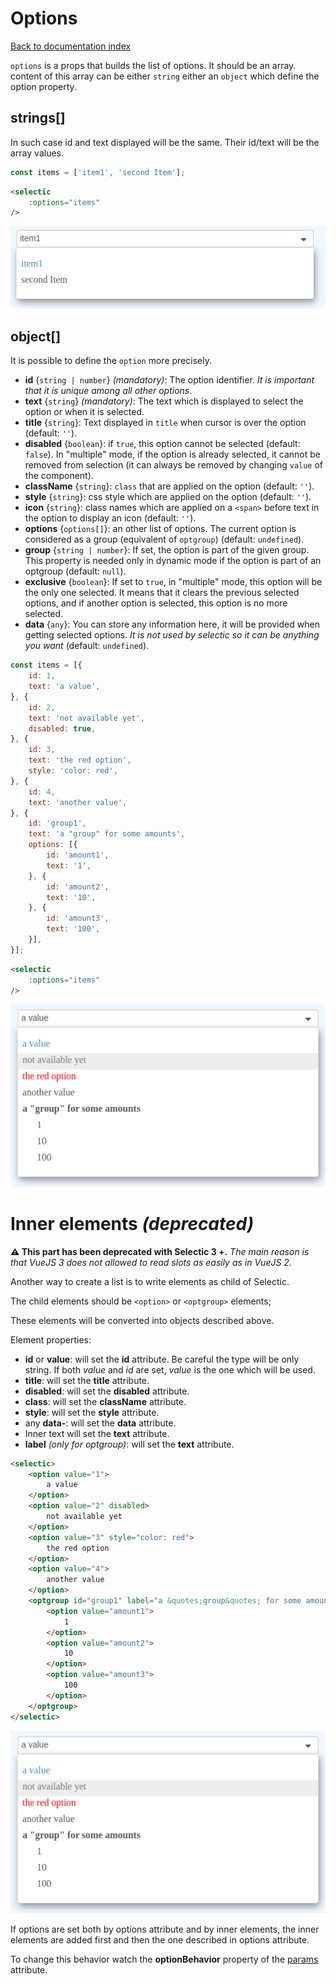 # Options

[Back to documentation index](main.md)

`options` is a props that builds the list of options. It should be an array.
content of this array can be either `string` either an `object` which define the option property.

## strings[]

In such case id and text displayed will be the same. Their id/text will be the array values.

```javascript
const items = ['item1', 'second Item'];
```

```html
<selectic
    :options="items"
/>
```
![example with simple list](./images/example1.png)

## object[]

It is possible to define the `option` more precisely.

* **id** {`string | number`} _(mandatory)_: The option identifier. *It is important that it is unique among all other options*.
* **text** {`string`} _(mandatory)_: The text which is displayed to select the option or when it is selected.
* **title** {`string`}: Text displayed in `title` when cursor is over the option (default: `''`).
* **disabled** {`boolean`}: if `true`, this option cannot be selected (default: `false`).
In "multiple" mode, if the option is already selected, it cannot be removed from selection (it can always be removed by changing `value` of the component).
* **className** {`string`}: `class` that are applied on the option (default: `''`).
* **style** {`string`}: css style which are applied on the option (default: `''`).
* **icon** {`string`}: class names which are applied on a `<span>` before text in the option to display an icon (default: `''`).
* **options** {`options[]`}: an other list of options. The current option is considered as a group (equivalent of `optgroup`) (default: `undefined`).
* **group** {`string | number`}: If set, the option is part of the given group. This property is needed only in dynamic mode if the option is part of an optgroup (default: `null`).
* **exclusive** {`boolean`}: If set to `true`, in "multiple" mode, this option will be the only one selected. It means that it clears the previous selected options, and if another option is selected, this option is no more selected.
* **data** {`any`}: You can store any information here, it will be provided when getting selected options. _It is not used by selectic so it can be anything you want_ (default: `undefined`).

```javascript
const items = [{
    id: 1,
    text: 'a value',
}, {
    id: 2,
    text: 'not available yet',
    disabled: true,
}, {
    id: 3,
    text: 'the red option',
    style: 'color: red',
}, {
    id: 4,
    text: 'another value',
}, {
    id: 'group1',
    text: 'a "group" for some amounts',
    options: [{
        id: 'amount1',
        text: '1',
    }, {
        id: 'amount2',
        text: '10',
    }, {
        id: 'amount3',
        text: '100',
    }],
}];
```

```html
<selectic
    :options="items"
/>
```
![example with object list](./images/example2.png)

# Inner elements _(deprecated)_

**:warning: This part has been deprecated with Selectic 3 +.**
_The main reason is that VueJS 3 does not allowed to read slots as easily as in VueJS 2._

Another way to create a list is to write elements as child of Selectic.

The child elements should be `<option>` or `<optgroup>` elements;

These elements will be converted into objects described above.

Element properties:

* **id** or **value**: will set the **id** attribute. Be careful the type will be only string. If both _value_ and _id_ are set, _value_ is the one which will be used.
* **title**: will set the **title** attribute.
* **disabled**: will set the **disabled** attribute.
* **class**: will set the **className** attribute.
* **style**: will set the **style** attribute.
* any **data-**: will set the **data** attribute.
* Inner text will set the **text** attribute.
* **label** _(only for optgroup)_: will set the **text** attribute.

```html
<selectic>
    <option value="1">
        a value
    </option>
    <option value="2" disabled>
        not available yet
    </option>
    <option value="3" style="color: red">
        the red option
    </option>
    <option value="4">
        another value
    </option>
    <optgroup id="group1" label="a &quotes;group&quotes; for some amounts">
        <option value="amount1">
            1
        </option>
        <option value="amount2">
            10
        </option>
        <option value="amount3">
            100
        </option>
    </optgroup>
</selectic>
```
![example with slot elements](./images/example2.png)

If options are set both by options attribute and by inner elements,
the inner elements are added first and then the one described in
options attribute.

To change this behavior watch the **optionBehavior** property of the [params](params.md) attribute.

